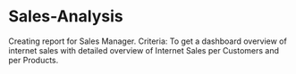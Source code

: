 # Sales-Analysis
Creating report for Sales Manager.
Criteria:
To get a dashboard overview of internet sales with detailed overview of Internet Sales per Customers and per Products.
